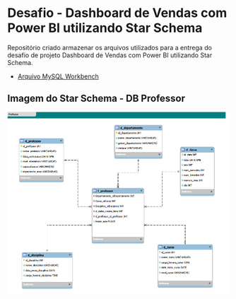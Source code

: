 # Desafio - Dashboard de Vendas com Power BI utilizando Star Schema

Repositório criado armazenar os arquivos utilizados para a entrega do desafio de projeto Dashboard de Vendas com Power BI utilizando Star Schema.

- [Arquivo MySQL Workbench](https://github.com/joaopaulonsilva/Bootcamp_NTT_DATA_Engenharia_de_Dados/blob/main/Desafios/Dashboard%20de%20Vendas%20com%20Power%20BI%20utilizando%20Star%20Schema/professor_star_schema.mwb)

## Imagem do Star Schema - DB Professor
![Star Schema - DB Professor](https://github.com/joaopaulonsilva/Bootcamp_NTT_DATA_Engenharia_de_Dados/blob/main/Desafios/Dashboard%20de%20Vendas%20com%20Power%20BI%20utilizando%20Star%20Schema/assets/professor_star_schema.png)
